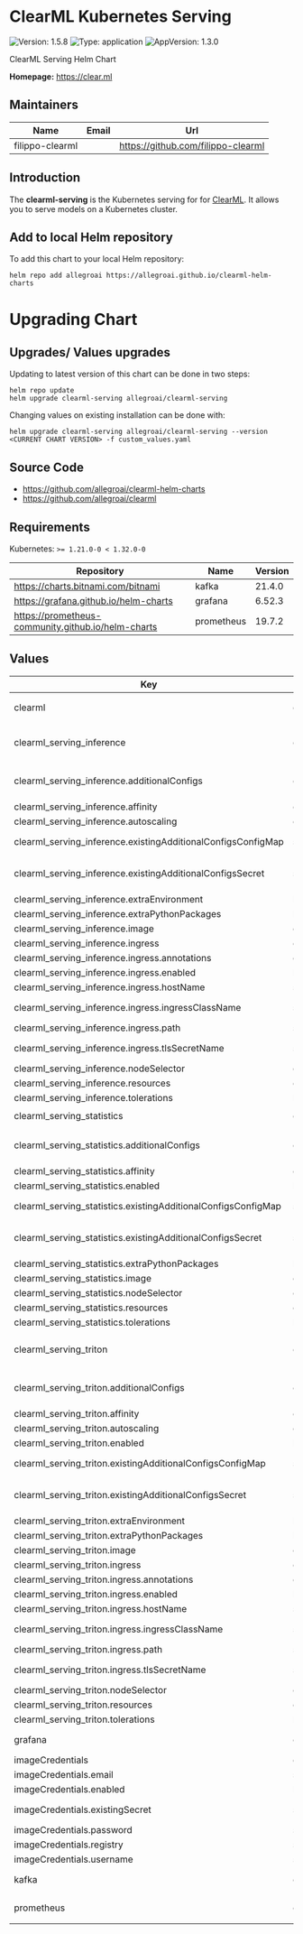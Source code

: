 # ClearML Kubernetes Serving

![Version: 1.5.8](https://img.shields.io/badge/Version-1.5.8-informational?style=flat-square) ![Type: application](https://img.shields.io/badge/Type-application-informational?style=flat-square) ![AppVersion: 1.3.0](https://img.shields.io/badge/AppVersion-1.3.0-informational?style=flat-square)

ClearML Serving Helm Chart

**Homepage:** <https://clear.ml>

## Maintainers

| Name | Email | Url |
| ---- | ------ | --- |
| filippo-clearml |  | <https://github.com/filippo-clearml> |

## Introduction

The **clearml-serving** is the Kubernetes serving for for [ClearML](https://github.com/allegroai/clearml-serving).
It allows you to serve models on a Kubernetes cluster.

## Add to local Helm repository

To add this chart to your local Helm repository:

```
helm repo add allegroai https://allegroai.github.io/clearml-helm-charts
```

# Upgrading Chart

## Upgrades/ Values upgrades

Updating to latest version of this chart can be done in two steps:

```
helm repo update
helm upgrade clearml-serving allegroai/clearml-serving
```

Changing values on existing installation can be done with:

```
helm upgrade clearml-serving allegroai/clearml-serving --version <CURRENT CHART VERSION> -f custom_values.yaml
```

## Source Code

* <https://github.com/allegroai/clearml-helm-charts>
* <https://github.com/allegroai/clearml>

## Requirements

Kubernetes: `>= 1.21.0-0 < 1.32.0-0`

| Repository | Name | Version |
|------------|------|---------|
| https://charts.bitnami.com/bitnami | kafka | 21.4.0 |
| https://grafana.github.io/helm-charts | grafana | 6.52.3 |
| https://prometheus-community.github.io/helm-charts | prometheus | 19.7.2 |

## Values

| Key | Type | Default | Description |
|-----|------|---------|-------------|
| clearml | object | `{"apiAccessKey":"ClearML API Access Key","apiHost":"http://clearml-server-apiserver:8008","apiSecretKey":"ClearML API Secret Key","defaultBaseServeUrl":"http://127.0.0.1:8080/serve","filesHost":"http://clearml-server-fileserver:8081","kafkaServeUrl":"","servingTaskId":"ClearML Serving Task ID","webHost":"http://clearml-server-webserver:80"}` | ClearMl generic configurations |
| clearml_serving_inference | object | `{"additionalConfigs":{},"affinity":{},"autoscaling":{"enabled":false,"maxReplicas":11,"minReplicas":1,"targetCPU":50,"targetMemory":50},"existingAdditionalConfigsConfigMap":"","existingAdditionalConfigsSecret":"","extraEnvironment":[],"extraPythonPackages":[],"image":{"repository":"allegroai/clearml-serving-inference","tag":"1.3.0"},"ingress":{"annotations":{},"enabled":false,"hostName":"serving.clearml.127-0-0-1.nip.io","ingressClassName":"","path":"/","tlsSecretName":""},"nodeSelector":{},"resources":{},"tolerations":[]}` | ClearML serving inference configurations |
| clearml_serving_inference.additionalConfigs | object | `{}` | files declared in this parameter will be mounted on internal folder /opt/clearml/config and read by pod (examples in values.yaml) if not overridden by existingAdditionalConfigsSecret |
| clearml_serving_inference.affinity | object | `{}` | Affinity configuration |
| clearml_serving_inference.autoscaling | object | `{"enabled":false,"maxReplicas":11,"minReplicas":1,"targetCPU":50,"targetMemory":50}` | Autoscaling configuration |
| clearml_serving_inference.existingAdditionalConfigsConfigMap | string | `""` | reference for files declared in existing ConfigMap will be mounted and read by pod (examples in values.yaml) |
| clearml_serving_inference.existingAdditionalConfigsSecret | string | `""` | reference for files declared in existing Secret will be mounted and read by pod (examples in values.yaml) if not overridden by existingAdditionalConfigsConfigMap |
| clearml_serving_inference.extraEnvironment | list | `[]` | Extra environment variables |
| clearml_serving_inference.extraPythonPackages | list | `[]` | Extra Python Packages to be installed in running pods |
| clearml_serving_inference.image | object | `{"repository":"allegroai/clearml-serving-inference","tag":"1.3.0"}` | Container Image |
| clearml_serving_inference.ingress | object | `{"annotations":{},"enabled":false,"hostName":"serving.clearml.127-0-0-1.nip.io","ingressClassName":"","path":"/","tlsSecretName":""}` | Ingress exposing configurations |
| clearml_serving_inference.ingress.annotations | object | `{}` | Ingress annotations |
| clearml_serving_inference.ingress.enabled | bool | `false` | Enable/Disable ingress |
| clearml_serving_inference.ingress.hostName | string | `"serving.clearml.127-0-0-1.nip.io"` | Ingress hostname domain |
| clearml_serving_inference.ingress.ingressClassName | string | `""` | ClassName (must be defined if no default ingressClassName is available) |
| clearml_serving_inference.ingress.path | string | `"/"` | Ingress root path url |
| clearml_serving_inference.ingress.tlsSecretName | string | `""` | Reference to secret containing TLS certificate. If set, it enables HTTPS on ingress rule. |
| clearml_serving_inference.nodeSelector | object | `{}` | Node Selector configuration |
| clearml_serving_inference.resources | object | `{}` | Pod resources definition |
| clearml_serving_inference.tolerations | list | `[]` | Tolerations configuration |
| clearml_serving_statistics | object | `{"additionalConfigs":{},"affinity":{},"enabled":true,"existingAdditionalConfigsConfigMap":"","existingAdditionalConfigsSecret":"","extraEnvironment":[],"extraPythonPackages":[],"image":{"repository":"allegroai/clearml-serving-statistics","tag":"1.3.0"},"nodeSelector":{},"resources":{},"tolerations":[]}` | ClearML serving statistics configurations |
| clearml_serving_statistics.additionalConfigs | object | `{}` | files declared in this parameter will be mounted on internal folder /opt/clearml/config and read by pod (examples in values.yaml) if not overridden by existingAdditionalConfigsSecret |
| clearml_serving_statistics.affinity | object | `{}` | Affinity configuration |
| clearml_serving_statistics.enabled | bool | `true` | Enable ClearML Serving Statistics |
| clearml_serving_statistics.existingAdditionalConfigsConfigMap | string | `""` | reference for files declared in existing ConfigMap will be mounted and read by pod (examples in values.yaml) |
| clearml_serving_statistics.existingAdditionalConfigsSecret | string | `""` | reference for files declared in existing Secret will be mounted and read by pod (examples in values.yaml) if not overridden by existingAdditionalConfigsConfigMap |
| clearml_serving_statistics.extraPythonPackages | list | `[]` | Extra Python Packages to be installed in running pods |
| clearml_serving_statistics.image | object | `{"repository":"allegroai/clearml-serving-statistics","tag":"1.3.0"}` | Container Image |
| clearml_serving_statistics.nodeSelector | object | `{}` | Node Selector configuration |
| clearml_serving_statistics.resources | object | `{}` | Pod resources definition |
| clearml_serving_statistics.tolerations | list | `[]` | Tolerations configuration |
| clearml_serving_triton | object | `{"additionalConfigs":{},"affinity":{},"autoscaling":{"enabled":false,"maxReplicas":11,"minReplicas":1,"targetCPU":50,"targetMemory":50},"enabled":true,"existingAdditionalConfigsConfigMap":"","existingAdditionalConfigsSecret":"","extraEnvironment":[],"extraPythonPackages":[],"image":{"repository":"allegroai/clearml-serving-triton","tag":"1.3.0"},"ingress":{"annotations":{},"enabled":false,"hostName":"serving-grpc.clearml.127-0-0-1.nip.io","ingressClassName":"","path":"/","tlsSecretName":""},"nodeSelector":{},"resources":{},"tolerations":[]}` | ClearML serving Triton configurations |
| clearml_serving_triton.additionalConfigs | object | `{}` | files declared in this parameter will be mounted on internal folder /opt/clearml/config and read by pod (examples in values.yaml) if not overridden by existingAdditionalConfigsSecret |
| clearml_serving_triton.affinity | object | `{}` | Affinity configuration |
| clearml_serving_triton.autoscaling | object | `{"enabled":false,"maxReplicas":11,"minReplicas":1,"targetCPU":50,"targetMemory":50}` | Autoscaling configuration |
| clearml_serving_triton.enabled | bool | `true` | Triton pod creation enable/disable |
| clearml_serving_triton.existingAdditionalConfigsConfigMap | string | `""` | reference for files declared in existing ConfigMap will be mounted and read by pod (examples in values.yaml) |
| clearml_serving_triton.existingAdditionalConfigsSecret | string | `""` | reference for files declared in existing Secret will be mounted and read by pod (examples in values.yaml) if not overridden by existingAdditionalConfigsConfigMap |
| clearml_serving_triton.extraEnvironment | list | `[]` | Extra environment variables |
| clearml_serving_triton.extraPythonPackages | list | `[]` | Extra Python Packages to be installed in running pods |
| clearml_serving_triton.image | object | `{"repository":"allegroai/clearml-serving-triton","tag":"1.3.0"}` | Container Image |
| clearml_serving_triton.ingress | object | `{"annotations":{},"enabled":false,"hostName":"serving-grpc.clearml.127-0-0-1.nip.io","ingressClassName":"","path":"/","tlsSecretName":""}` | Ingress exposing configurations |
| clearml_serving_triton.ingress.annotations | object | `{}` | Ingress annotations |
| clearml_serving_triton.ingress.enabled | bool | `false` | Enable/Disable ingress |
| clearml_serving_triton.ingress.hostName | string | `"serving-grpc.clearml.127-0-0-1.nip.io"` | Ingress hostname domain |
| clearml_serving_triton.ingress.ingressClassName | string | `""` | ClassName (must be defined if no default ingressClassName is available) |
| clearml_serving_triton.ingress.path | string | `"/"` | Ingress root path url |
| clearml_serving_triton.ingress.tlsSecretName | string | `""` | Reference to secret containing TLS certificate. If set, it enables HTTPS on ingress rule. |
| clearml_serving_triton.nodeSelector | object | `{}` | Node Selector configuration |
| clearml_serving_triton.resources | object | `{}` | Pod resources definition |
| clearml_serving_triton.tolerations | list | `[]` | Tolerations configuration |
| grafana | object | `{"adminPassword":"clearml","adminUser":"admin","datasources":{"datasources.yaml":{"apiVersion":1,"datasources":[{"access":"proxy","isDefault":true,"name":"Prometheus","type":"prometheus","url":"http://{{ .Release.Name }}-prometheus-server"}]}},"enabled":true}` | Configuration from https://github.com/grafana/helm-charts/blob/main/charts/grafana/values.yaml |
| imageCredentials | object | `{"email":"someone@host.com","enabled":false,"existingSecret":"","password":"pwd","registry":"docker.io","username":"someone"}` | Private image registry configuration |
| imageCredentials.email | string | `"someone@host.com"` | Email |
| imageCredentials.enabled | bool | `false` | Use private authentication mode |
| imageCredentials.existingSecret | string | `""` | If this is set, chart will not generate a secret but will use what is defined here |
| imageCredentials.password | string | `"pwd"` | Registry password |
| imageCredentials.registry | string | `"docker.io"` | Registry name |
| imageCredentials.username | string | `"someone"` | Registry username |
| kafka | object | `{"enabled":true}` | Configuration from https://github.com/bitnami/charts/blob/main/bitnami/kafka/values.yaml |
| prometheus | object | `{"enabled":true,"extraScrapeConfigs":"- job_name: \"{{ .Release.Name }}-stats\"\n  static_configs:\n    - targets:\n      - \"{{ .Release.Name }}-statistics:9999\"\n","kube-state-metrics":{"enabled":false},"prometheus-node-exporter":{"enabled":false},"prometheus-pushgateway":{"enabled":false},"serverFiles":{"prometheus.yml":{"scrape_configs":[{"job_name":"prometheus","static_configs":[{"targets":["localhost:9090"]}]}]}}}` | Configuration from https://github.com/prometheus-community/helm-charts/blob/main/charts/prometheus/values.yaml |
